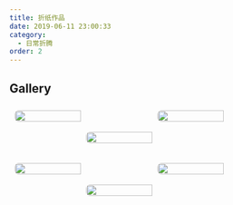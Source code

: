 ```yaml
---
title: 折纸作品
date: 2019-06-11 23:00:33
category:
  - 日常折腾
order: 2
---
```


## Gallery

<!-- markdownlint-disable -->

<div class="image-preview">
  <img class="col3" src="https://cdn.jsdelivr.net/gh/MarsAuthority/sec_pic@master/uPic/2023-02/aHjSCA.jpg" />
  <img class="col3" src="https://cdn.jsdelivr.net/gh/MarsAuthority/sec_pic@master/uPic/2023-02/qCpGHx.jpg" />
  <img class="col3" src="https://cdn.jsdelivr.net/gh/MarsAuthority/sec_pic@master/uPic/2023-02/70pfTU.jpg" />
</div>
<br>
<div class="image-preview">
  <img class="col3" src="https://cdn.jsdelivr.net/gh/MarsAuthority/sec_pic@master/uPic/2023-02/qwSdp5.jpg" />
  <img class="col3" src="https://cdn.jsdelivr.net/gh/MarsAuthority/sec_pic@master/uPic/2023-02/eR9ktj.jpg" />
  <img class="col3" src="https://cdn.jsdelivr.net/gh/MarsAuthority/sec_pic@master/uPic/2023-02/Y7Vyis.jpg" />
</div>


<style>
  .image-preview {
    display: flex;
    justify-content: space-evenly;
    align-items: center;
    flex-wrap: wrap;
  }
  
  .image-preview > img {
     box-sizing: border-box;
     width: 50% !important;
     padding: 9px;
     border-radius: 16px;
  }
  
  .image-preview .col3 > img {
     box-sizing: border-box;
     width: 33.3% !important;
     padding: 9px;
     border-radius: 16px;
  }

  @media (max-width: 719px){
    .image-preview > img {
      width: 50% !important;
    }
  }

  @media (max-width: 419px){
    .image-preview > img {
      width: 100% !important;
    }
  }
</style>

<!-- markdownlint-restore -->